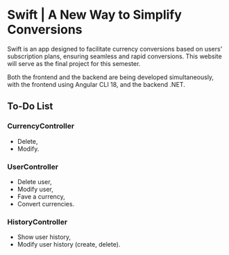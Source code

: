 # Swift | A New Way to Simplify Conversions

Swift is an app designed to facilitate currency conversions based on users' subscription plans, ensuring seamless and rapid conversions. This website will serve as the final project for this semester.

Both the frontend and the backend are being developed simultaneously, with the frontend using Angular CLI 18, and the backend .NET.

## To-Do List

### CurrencyController

- Delete,
- Modify.

### UserController

- Delete user,
- Modify user,
- Fave a currency,
- Convert currencies.

### HistoryController

- Show user history,
- Modify user history (create, delete).
